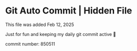 # Git Auto Commit | Hidden File

This file was added Feb 12, 2025

Just for fun and keeping my daily git commit active 🤪

commit number: 850511
